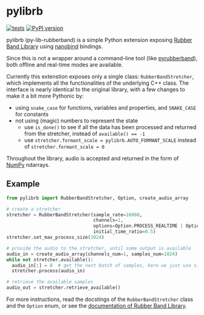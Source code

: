 # pylibrb
[![tests](https://github.com/pawel-glomski/pylibrb/actions/workflows/test.yml/badge.svg)](https://github.com/pawel-glomski/pylibrb/actions/workflows/test.yml)
[![PyPI version](https://img.shields.io/pypi/v/pylibrb)](https://pypi.org/project/pylibrb/)

pylibrb (py-lib-rubberband) is a simple Python extension exposing [Rubber Band Library](https://breakfastquay.com/rubberband/) using [nanobind](https://github.com/wjakob/nanobind) bindings.

Since this is not a wrapper around a command-line tool (like [pyrubberband](https://github.com/bmcfee/pyrubberband)), both offline and real-time modes are available.

Currently this extenstion exposes only a single class: `RubberBandStretcher`, which implements all the functionalities of the underlying C++ class. The interface is nearly identical to the original library, with a few changes to make it a bit more Pythonic by:
- using `snake_case` for functions, variables and properties, and `SNAKE_CASE` for constants
- not using (magic) numbers to represent the state
  - use `is_done()` to see if all the data has been processed and returned from the stretcher, instead of `available() == -1`
  - use `stretcher.formant_scale = pylibrb.AUTO_FORMANT_SCALE` instead of `stretcher.formant_scale = 0`

Throughout the library, audio is accepted and returned in the form of [NumPy](https://github.com/numpy/numpy) ndarrays.

## Example

```python
from pylibrb import RubberBandStretcher, Option, create_audio_array

# create a stretcher
stretcher = RubberBandStretcher(sample_rate=16000,
                                channels=1,
                                options=Option.PROCESS_REALTIME | Option.ENGINE_FINER,
                                initial_time_ratio=0.5)
stretcher.set_max_process_size(1024)

# provide the audio to the stretcher, until some output is available
audio_in = create_audio_array(channels_num=1, samples_num=1024)
while not stretcher.available():
  audio_in[:] = 0  # get the next batch of samples, here we just use silence
  stretcher.process(audio_in)

# retrieve the available samples
audio_out = stretcher.retrieve_available()

```

For more instructions, read the docstings of the `RubberBandStretcher` class and the `Option` enum, or see the [documentation of Rubber Band Library](https://breakfastquay.com/rubberband/documentation.html).
